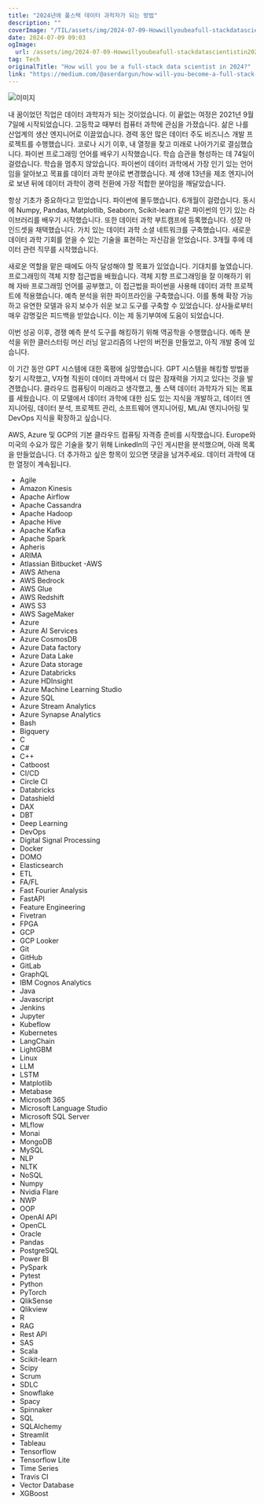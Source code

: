 ```yaml
---
title: "2024년에 풀스택 데이터 과학자가 되는 방법"
description: ""
coverImage: "/TIL/assets/img/2024-07-09-Howwillyoubeafull-stackdatascientistin2024_0.png"
date: 2024-07-09 09:03
ogImage:
  url: /assets/img/2024-07-09-Howwillyoubeafull-stackdatascientistin2024_0.png
tag: Tech
originalTitle: "How will you be a full-stack data scientist in 2024?"
link: "https://medium.com/@aserdargun/how-will-you-become-a-full-stack-data-scientist-in-2024-d1cecb471782"
---
```


![이미지](/TIL/assets/img/2024-07-09-Howwillyoubeafull-stackdatascientistin2024_0.png)

내 꿈이었던 직업은 데이터 과학자가 되는 것이었습니다. 이 끝없는 여정은 2021년 9월 7일에 시작되었습니다. 고등학교 때부터 컴퓨터 과학에 관심을 가졌습니다. 삶은 나를 산업계의 생산 엔지니어로 이끌었습니다. 경력 동안 많은 데이터 주도 비즈니스 개발 프로젝트를 수행했습니다. 코로나 시기 이후, 내 열정을 찾고 미래로 나아가기로 결심했습니다. 파이썬 프로그래밍 언어를 배우기 시작했습니다. 학습 습관을 형성하는 데 74일이 걸렸습니다. 학습을 멈추지 않았습니다. 파이썬이 데이터 과학에서 가장 인기 있는 언어임을 알아보고 목표를 데이터 과학 분야로 변경했습니다. 제 생애 13년을 제조 엔지니어로 보낸 뒤에 데이터 과학이 경력 전환에 가장 적합한 분야임을 깨달았습니다.

항상 기초가 중요하다고 믿었습니다. 파이썬에 몰두했습니다. 6개월이 걸렸습니다. 동시에 Numpy, Pandas, Matplotlib, Seaborn, Scikit-learn 같은 파이썬의 인기 있는 라이브러리를 배우기 시작했습니다. 또한 데이터 과학 부트캠프에 등록했습니다. 성장 마인드셋을 채택했습니다. 가치 있는 데이터 과학 소셜 네트워크를 구축했습니다. 새로운 데이터 과학 기회를 얻을 수 있는 기술을 표현하는 자신감을 얻었습니다. 3개월 후에 데이터 관련 직무를 시작했습니다.

새로운 역할을 맡은 때에도 아직 달성해야 할 목표가 있었습니다. 기대치를 높였습니다. 프로그래밍의 객체 지향 접근법을 배웠습니다. 객체 지향 프로그래밍을 잘 이해하기 위해 자바 프로그래밍 언어를 공부했고, 이 접근법을 파이썬을 사용해 데이터 과학 프로젝트에 적용했습니다. 예측 분석을 위한 파이프라인을 구축했습니다. 이를 통해 확장 가능하고 유연한 모델과 유지 보수가 쉬운 보고 도구를 구축할 수 있었습니다. 상사들로부터 매우 감명깊은 피드백을 받았습니다. 이는 제 동기부여에 도움이 되었습니다.

<!-- TIL 수평 -->

<ins class="adsbygoogle"
     style="display:block"
     data-ad-client="ca-pub-4877378276818686"
     data-ad-slot="1549334788"
     data-ad-format="auto"
     data-full-width-responsive="true"></ins>

<script>
(adsbygoogle = window.adsbygoogle || []).push({});
</script>

이번 성공 이후, 경쟁 예측 분석 도구를 해킹하기 위해 역공학을 수행했습니다. 예측 분석을 위한 클러스터링 머신 러닝 알고리즘의 나만의 버전을 만들었고, 아직 개발 중에 있습니다.

이 기간 동안 GPT 시스템에 대한 혹평에 실망했습니다. GPT 시스템을 해킹할 방법을 찾기 시작했고, V자형 직원이 데이터 과학에서 더 많은 잠재력을 가지고 있다는 것을 발견했습니다. 클라우드 컴퓨팅이 미래라고 생각했고, 풀 스택 데이터 과학자가 되는 목표를 세웠습니다. 이 모델에서 데이터 과학에 대한 심도 있는 지식을 개발하고, 데이터 엔지니어링, 데이터 분석, 프로젝트 관리, 소프트웨어 엔지니어링, ML/AI 엔지니어링 및 DevOps 지식을 확장하고 싶습니다.

AWS, Azure 및 GCP의 기본 클라우드 컴퓨팅 자격증 준비를 시작했습니다. Europe와 미국의 수요가 많은 기술을 찾기 위해 LinkedIn의 구인 게시판을 분석했으며, 아래 목록을 만들었습니다. 더 추가하고 싶은 항목이 있으면 댓글을 남겨주세요. 데이터 과학에 대한 열정이 계속됩니다.

- Agile
- Amazon Kinesis
- Apache Airflow
- Apache Cassandra
- Apache Hadoop
- Apache Hive
- Apache Kafka
- Apache Spark
- Apheris
- ARIMA
- Atlassian Bitbucket
  -AWS
- AWS Athena
- AWS Bedrock
- AWS Glue
- AWS Redshift
- AWS S3
- AWS SageMaker
- Azure
- Azure AI Services
- Azure CosmosDB
- Azure Data factory
- Azure Data Lake
- Azure Data storage
- Azure Databricks
- Azure HDInsight
- Azure Machine Learning Studio
- Azure SQL
- Azure Stream Analytics
- Azure Synapse Analytics
- Bash
- Bigquery
- C
- C#
- C++
- Catboost
- CI/CD
- Circle CI
- Databricks
- Datashield
- DAX
- DBT
- Deep Learning
- DevOps
- Digital Signal Processing
- Docker
- DOMO
- Elasticsearch
- ETL
- FA/FL
- Fast Fourier Analysis
- FastAPI
- Feature Engineering
- Fivetran
- FPGA
- GCP
- GCP Looker
- Git
- GitHub
- GitLab
- GraphQL
- IBM Cognos Analytics
- Java
- Javascript
- Jenkins
- Jupyter
- Kubeflow
- Kubernetes
- LangChain
- LightGBM
- Linux
- LLM
- LSTM
- Matplotlib
- Metabase
- Microsoft 365
- Microsoft Language Studio
- Microsoft SQL Server
- MLflow
- Monai
- MongoDB
- MySQL
- NLP
- NLTK
- NoSQL
- Numpy
- Nvidia Flare
- NWP
- OOP
- OpenAI API
- OpenCL
- Oracle
- Pandas
- PostgreSQL
- Power BI
- PySpark
- Pytest
- Python
- PyTorch
- QlikSense
- Qlikview
- R
- RAG
- Rest API
- SAS
- Scala
- Scikit-learn
- Scipy
- Scrum
- SDLC
- Snowflake
- Spacy
- Spinnaker
- SQL
- SQLAlchemy
- Streamlit
- Tableau
- Tensorflow
- Tensorflow Lite
- Time Series
- Travis CI
- Vector Database
- XGBoost
